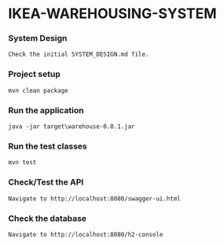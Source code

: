 # IKEA-WAREHOUSING-SYSTEM
### System Design
```
Check the initial SYSTEM_DESIGN.md file.
```
### Project setup
```
mvn clean package
```
### Run the application
```
java -jar target\warehouse-0.0.1.jar
```
### Run the test classes
```
mvn test
```
### Check/Test the API
```
Navigate to http://localhost:8080/swagger-ui.html
```
### Check the database
```
Navigate to http://localhost:8080/h2-console
```
